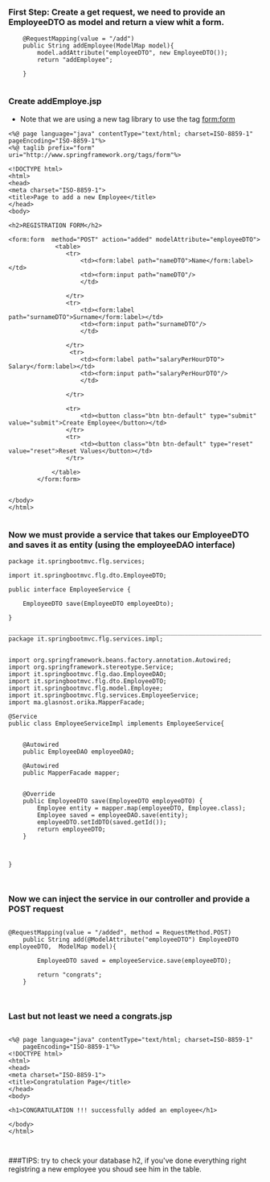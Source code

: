 ### First Step: Create a get request, we need to provide an EmployeeDTO as model and return a view whit a form.

```
	@RequestMapping(value = "/add")
	public String addEmployee(ModelMap model){
		model.addAttribute("employeeDTO", new EmployeeDTO());
		return "addEmployee";

	}
			
```

### Create addEmploye.jsp
- Note that we are using a new tag library to use the tag <form:form>

```
<%@ page language="java" contentType="text/html; charset=ISO-8859-1" pageEncoding="ISO-8859-1"%>
<%@ taglib prefix="form" uri="http://www.springframework.org/tags/form"%>

<!DOCTYPE html>
<html>
<head>
<meta charset="ISO-8859-1">
<title>Page to add a new Employee</title>
</head>
<body>

<h2>REGISTRATION FORM</h2>

<form:form  method="POST" action="added" modelAttribute="employeeDTO">
             <table>
                <tr>
                    <td><form:label path="nameDTO">Name</form:label></td>
                    <td><form:input path="nameDTO"/>
                    </td>
                
                </tr>
                <tr>
                    <td><form:label path="surnameDTO">Surname</form:label></td>
                    <td><form:input path="surnameDTO"/>
                    </td>
                    
                </tr>
                 <tr>
                    <td><form:label path="salaryPerHourDTO"> Salary</form:label></td>
                    <td><form:input path="salaryPerHourDTO"/>
                    </td>
  
                </tr>
                      
                <tr>
                    <td><button class="btn btn-default" type="submit" value="submit">Create Employee</button></td>
                </tr>
                <tr>
                    <td><button class="btn btn-default" type="reset" value="reset">Reset Values</button></td>
                </tr>
                
            </table>
        </form:form>       


</body>
</html>
			
```

### Now we must provide a service that takes our EmployeeDTO and saves it as entity (using the employeeDAO interface)

```
package it.springbootmvc.flg.services;

import it.springbootmvc.flg.dto.EmployeeDTO;

public interface EmployeeService {

	EmployeeDTO save(EmployeeDTO employeeDto);
	
}

___________________________________________________________________________________________
package it.springbootmvc.flg.services.impl;


import org.springframework.beans.factory.annotation.Autowired;
import org.springframework.stereotype.Service;
import it.springbootmvc.flg.dao.EmployeeDAO;
import it.springbootmvc.flg.dto.EmployeeDTO;
import it.springbootmvc.flg.model.Employee;
import it.springbootmvc.flg.services.EmployeeService;
import ma.glasnost.orika.MapperFacade;

@Service
public class EmployeeServiceImpl implements EmployeeService{
	
	
	@Autowired
	public EmployeeDAO employeeDAO;
	
	@Autowired
	public MapperFacade mapper;
	

	@Override
	public EmployeeDTO save(EmployeeDTO employeeDTO) {
		Employee entity = mapper.map(employeeDTO, Employee.class);
		Employee saved = employeeDAO.save(entity);
		employeeDTO.setIdDTO(saved.getId());
		return employeeDTO;
	}

	

}

			
```

### Now we can inject the service in our controller and provide a POST request 

```

@RequestMapping(value = "/added", method = RequestMethod.POST)
	public String add(@ModelAttribute("employeeDTO") EmployeeDTO employeeDTO,  ModelMap model){
		
		EmployeeDTO saved = employeeService.save(employeeDTO);
				
		return "congrats";		
	}
	
			
```

### Last but not least we need a congrats.jsp 

```

<%@ page language="java" contentType="text/html; charset=ISO-8859-1"
    pageEncoding="ISO-8859-1"%>
<!DOCTYPE html>
<html>
<head>
<meta charset="ISO-8859-1">
<title>Congratulation Page</title>
</head>
<body>

<h1>CONGRATULATION !!! successfully added an employee</h1>

</body>
</html>
	
			
```

###TIPS: try to check your database h2, if you've done everything right registring a new employee you shoud see him in the table.

